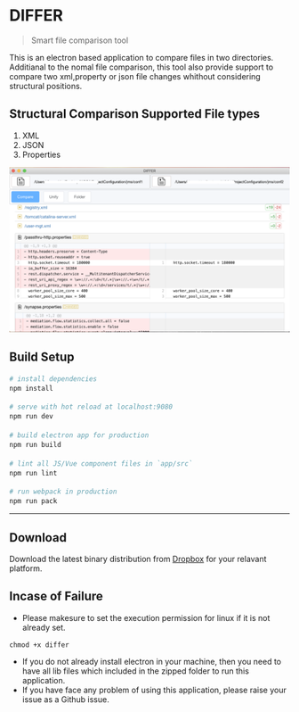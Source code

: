 # DIFFER

> Smart file comparison tool

This is an electron based application to compare files in two directories. Additianal to the nomal file comparison, this tool also provide support to compare two xml,property or json file changes whithout considering structural positions.

## Structural Comparison Supported File types
1. XML
2. JSON
3. Properties

![Screen Shot](/doc/Screenshot.png)

## Build Setup

``` bash
# install dependencies
npm install

# serve with hot reload at localhost:9080
npm run dev

# build electron app for production
npm run build

# lint all JS/Vue component files in `app/src`
npm run lint

# run webpack in production
npm run pack
```
---


## Download
Download the latest binary distribution from [Dropbox](https://clc.to/differ) for your relavant platform.

## Incase of Failure
- Please makesure to set the execution permission for linux if it is not already set.
```
chmod +x differ
```
- If you do not already install electron in your machine, then you need to have all lib files which included in the zipped folder to run this application.
- If you have face any problem of using this application, please raise your issue as a Github issue.

